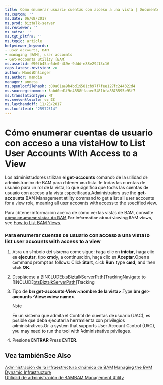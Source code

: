 ```yaml
---
title: Cómo enumerar usuario cuentas con acceso a una vista | Documentos de Microsoft
ms.custom: ''
ms.date: 06/08/2017
ms.prod: biztalk-server
ms.reviewer: ''
ms.suite: ''
ms.tgt_pltfrm: ''
ms.topic: article
helpviewer_keywords:
- user accounts, BAM
- managing [BAM], user accounts
- Get-Accounts utility [BAM]
ms.assetid: 690fb45a-6de0-489e-9ddd-e88e29413c16
caps.latest.revision: 20
author: MandiOhlinger
ms.author: mandia
manager: anneta
ms.openlocfilehash: c80a01aa9b4bd19581cb97f7fee127fc244322d4
ms.sourcegitcommit: 5abd0ed3f9e4858ffaaec5481bfa8878595e95f7
ms.translationtype: MT
ms.contentlocale: es-ES
ms.lasthandoff: 11/28/2017
ms.locfileid: "25972514"
---
```

# <a name="how-to-list-user-accounts-with-access-to-a-view"></a><span data-ttu-id="b014d-102">Cómo enumerar cuentas de usuario con acceso a una vista</span><span class="sxs-lookup"><span data-stu-id="b014d-102">How to List User Accounts With Access to a View</span></span>
<span data-ttu-id="b014d-103">Los administradores utilizan el **get-accounts** comando de la utilidad de administración de BAM para obtener una lista de todas las cuentas de usuario para un rol de la vista, lo que significa que todas las cuentas de usuario con acceso a la vista especificada.</span><span class="sxs-lookup"><span data-stu-id="b014d-103">Administrators use the **get-accounts** BAM Management utility command to get a list all user accounts for a view role, meaning all user accounts with access to the specified view.</span></span>  
  
 <span data-ttu-id="b014d-104">Para obtener información acerca de cómo ver las vistas de BAM, consulte [cómo enumerar vistas de BAM](../core/how-to-list-bam-views.md).</span><span class="sxs-lookup"><span data-stu-id="b014d-104">For information about viewing BAM views, see [How to List BAM Views](../core/how-to-list-bam-views.md).</span></span>  
  
### <a name="to-list-user-accounts-with-access-to-a-view"></a><span data-ttu-id="b014d-105">Para enumerar cuentas de usuario con acceso a una vista</span><span class="sxs-lookup"><span data-stu-id="b014d-105">To list user accounts with access to a view</span></span>  
  
1.  <span data-ttu-id="b014d-106">Abra un símbolo del sistema como sigue: haga clic en **iniciar**, haga clic en **ejecutar**, tipo **cmd**y, a continuación, haga clic en **Aceptar**.</span><span class="sxs-lookup"><span data-stu-id="b014d-106">Open a command prompt as follows: Click **Start**, click **Run**, type **cmd**, and then click **OK**.</span></span>  
  
2.  <span data-ttu-id="b014d-107">Desplácese a [!INCLUDE[btsBiztalkServerPath](../includes/btsbiztalkserverpath-md.md)]Tracking</span><span class="sxs-lookup"><span data-stu-id="b014d-107">Navigate to [!INCLUDE[btsBiztalkServerPath](../includes/btsbiztalkserverpath-md.md)]Tracking</span></span>  
  
3.  <span data-ttu-id="b014d-108">Tipo de **bm get-accounts-View:\<nombre de la vista\>**.</span><span class="sxs-lookup"><span data-stu-id="b014d-108">Type **bm get-accounts -View:\<view name\>**.</span></span>  
  
    > [!NOTE]
    >  <span data-ttu-id="b014d-109">En un sistema que admita el Control de cuentas de usuario (UAC), es posible que deba ejecutar la herramienta con privilegios administrativos.</span><span class="sxs-lookup"><span data-stu-id="b014d-109">On a system that supports User Account Control (UAC), you may need to run the tool with Administrative privileges.</span></span>  
  
4.  <span data-ttu-id="b014d-110">Presione **ENTRAR**.</span><span class="sxs-lookup"><span data-stu-id="b014d-110">Press **ENTER**.</span></span>  
  
## <a name="see-also"></a><span data-ttu-id="b014d-111">Vea también</span><span class="sxs-lookup"><span data-stu-id="b014d-111">See Also</span></span>  
 <span data-ttu-id="b014d-112">[Administración de la infraestructura dinámica de BAM](../core/managing-the-bam-dynamic-infrastructure.md) </span><span class="sxs-lookup"><span data-stu-id="b014d-112">[Managing the BAM Dynamic Infrastructure](../core/managing-the-bam-dynamic-infrastructure.md) </span></span>  
 [<span data-ttu-id="b014d-113">Utilidad de administración de BAM</span><span class="sxs-lookup"><span data-stu-id="b014d-113">BAM Management Utility</span></span>](../core/bam-management-utility.md)